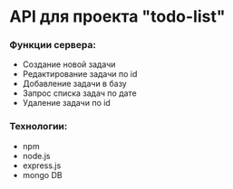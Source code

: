 # API для проекта "todo-list"

### Функции сервера:

- Создание новой задачи
- Редактирование задачи по id
- Добавление задачи в базу
- Запрос списка задач по дате
- Удаление задачи по id

### Технологии:

- npm
- node.js
- express.js
- mongo DB
